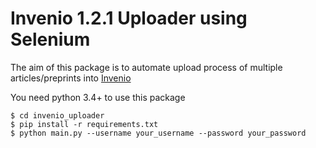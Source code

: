 # Invenio 1.2.1 Uploader using Selenium

The aim of this package is to automate upload process of multiple articles/preprints into [Invenio](http://invenio-software.org/)

You need python 3.4+ to use this package


    $ cd invenio_uploader
    $ pip install -r requirements.txt
    $ python main.py --username your_username --password your_password



